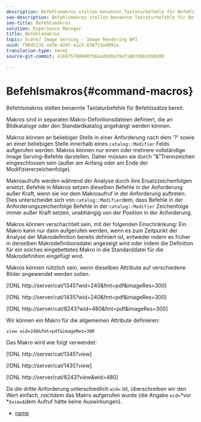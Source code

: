 ```yaml
---
description: Befehlsmakros stellen benannte Tastaturbefehle für Befehlssätze bereit.
seo-description: Befehlsmakros stellen benannte Tastaturbefehle für Befehlssätze bereit.
seo-title: Befehlsmakros
solution: Experience Manager
title: Befehlsmakros
topic: Scene7 Image Serving - Image Rendering API
uuid: f90d5132-aa5b-424f-a123-838723ed891a
translation-type: tm+mt
source-git-commit: 4169757880407b62addd0a70ef1807d8b195820b

---
```



# Befehlsmakros{#command-macros}

Befehlsmakros stellen benannte Tastaturbefehle für Befehlssätze bereit.

Makros sind in separaten Makro-Definitionsdateien definiert, die an Bildkataloge oder den Standardkatalog angehängt werden können.

Makros können an beliebiger Stelle in einer Anforderung nach dem &#39;?&#39; sowie an einer beliebigen Stelle innerhalb eines `catalog::Modifier` Felds aufgerufen werden. Makros können nur einen oder mehrere vollständige Image Serving-Befehle darstellen. Daher müssen sie durch &quot;&amp;&quot;Trennzeichen eingeschlossen sein (außer am Anfang oder am Ende der Modifiziererzeichenfolge).

Makroaufrufe werden während der Analyse durch ihre Ersatzzeichenfolgen ersetzt. Befehle in Makros setzen dieselben Befehle in der Anforderung außer Kraft, wenn sie vor dem Makroaufruf in der Anforderung auftreten. Dies unterscheidet sich von `catalog::Modifier`dem, dass Befehle in der Anforderungszeichenfolge Befehle in der `catalog::Modifier` Zeichenfolge immer außer Kraft setzen, unabhängig von der Position in der Anforderung.

Makros können verschachtelt sein, mit der folgenden Einschränkung: Ein Makro kann nur dann aufgerufen werden, wenn es zum Zeitpunkt der Analyse der Makrodefinition bereits definiert ist, entweder indem es früher in derselben Makrodefinitionsdatei angezeigt wird oder indem die Definition für ein solches eingebettetes Makro in die Standarddatei für die Makrodefinition eingefügt wird.

Makros können nützlich sein, wenn dieselben Attribute auf verschiedene Bilder angewendet werden sollen.

[!DNL http://server/cat/1345?wid=240&fmt=pdf&imageRes=300]

[!DNL http://server/cat/1435?wid=240&fmt=pdf&imageRes=300]

[!DNL http://server/cat/8243?wid=480&fmt=pdf&imageRes=300]

Wir können ein Makro für die allgemeinen Attribute definieren:

`view wid=240&fmt=pdf&imageRes=300`

Das Makro wird wie folgt verwendet:

[!DNL http://server/cat/1345?$view$]

[!DNL http://server/cat/1435?$view$]

[!DNL http://server/cat/8243?$view$&wid=480]

Da die dritte Anforderung unterschiedlich `wid=` ist, überschreiben wir den Wert einfach, *nachdem* das Makro aufgerufen wurde (die Angabe `wid=`*vor *`$view$`dem Aufruf hätte keine Auswirkungen).

+ [name](r-name.md)
